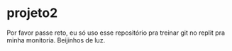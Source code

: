 # projeto2

Por favor passe reto, eu só uso esse repositório pra treinar git no replit pra minha monitoria. Beijinhos de luz. 
